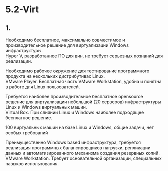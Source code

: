 # 5.2-Virt

## 1. 

   Необходимо бесплатное, максимально совместимое и производительное решение для виртуализации Windows инфраструктуры.  
   Hyper V, разработанное ПО для вин, не требует серьезных познаний для реализации.
  
   Необходимо рабочее окружение для тестирование программного продукта на нескольких дистрибутивах Linux.  
   VMware Player. Бесплатная часть VMware Workstation, удобна и понятна в работе для Linux пользователей.
  
   Требуется наиболее производительное бесплатное opensource решение для виртуализации небольшой (20 серверов) инфраструктуры Linux и Windows виртуальных машин.  
   Virtual Box. При слиянии Linux и Windows наиболее подходящее бесплатное решение.

   100 виртуальных машин на базе Linux и Windows, общие задачи, нет особых требований
   
   Преимущественно Windows based инфраструктура, требуется реализация программных балансировщиков нагрузки, репликации данных и автоматизированного механизма создания резервных копий.  
   VMware Workstation. Требует основательной организации, специальных навыков использования.
